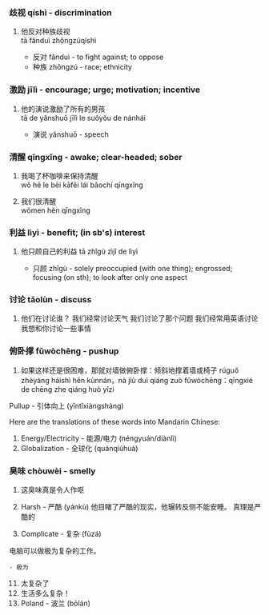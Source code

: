### 歧视 qíshì - discrimination

1. 他反对种族歧视\
tā fǎnduì zhǒngzúqíshì

    - 反对 fǎnduì - to fight against; to oppose
    - 种族 zhǒngzú - race; ethnicity

### 激励 jīlì - encourage; urge; motivation; incentive

1. 他的演说激励了所有的男孩\
tā de yǎnshuō jīlì le suǒyǒu de nánhái

    - 演说 yǎnshuō - speech

### 清醒 qīngxǐng - awake; clear-headed; sober

1. 我喝了杯咖啡来保持清醒\
wǒ hē le bēi kāfēi lái bǎochí qīngxǐng

2. 我们很清醒\
wǒmen hěn qīngxǐng

### 利益 lìyì - benefit; (in sb's) interest

1. 他只顾自己的利益
tā zhǐgù zìjǐ de lìyì

    - 只顾 zhǐgù - solely preoccupied (with one thing); engrossed; focusing (on sth); to look after only one aspect

### 讨论 tǎolùn - discuss

1. 他们在讨论谁？
我们经常讨论天气
我们讨论了那个问题
我们经常用英语讨论
我想和你讨论一些事情

### 俯卧撑 fǔwòchēng - pushup

1. 如果这样还是很困难，那就对墙做俯卧撑：倾斜地撑着墙或椅子
rúguǒ zhèyàng háishì hěn kùnnán，nà jiù duì qiáng zuò fǔwòchēng：qīngxié de chēng zhe qiáng huò yǐzi

Pullup - 引体向上 (yǐntǐxiàngshàng)

Here are the translations of these words into Mandarin Chinese:

1. Energy/Electricity - 能源/电力 (néngyuán/diànlì)
2. Globalization - 全球化 (quánqiúhuà)

### 臭味 chòuwèi - smelly

1. 这臭味真是令人作呕

5. Harsh - 严酷 (yánkù)
他目睹了严酷的现实，他辗转反侧不能安睡。
 真理是严酷的

9. Complicate - 复杂 (fùzá)

电脑可以做极为复杂的工作。

    - 极为

11. 太复杂了
12. 生活多么复杂！
13. Poland - 波兰 (bōlán)
